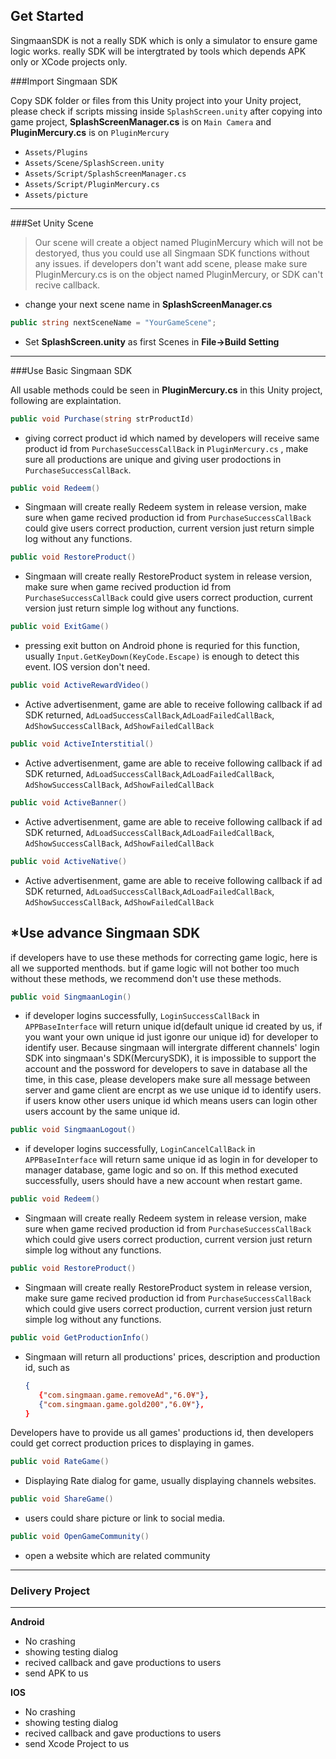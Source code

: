 ## Get Started

SingmaanSDK is not a really SDK which is only a simulator to ensure game logic works. really SDK will be intergtrated by tools which depends APK only or XCode projects only.



###Import Singmaan SDK

Copy SDK folder or files from this Unity project into your Unity project, please check if scripts missing inside `SplashScreen.unity` after copying into game project, **SplashScreenManager.cs** is on `Main Camera` and **PluginMercury.cs** is on `PluginMercury`

* `Assets/Plugins`
* `Assets/Scene/SplashScreen.unity`
* `Assets/Script/SplashScreenManager.cs`
* `Assets/Script/PluginMercury.cs`
* `Assets/picture`

----

###Set Unity Scene

> Our scene will create a object named PluginMercury which will not be destoryed, thus you could use all Singmaan SDK functions without any issues. if developers don't want add scene, please make sure PluginMercury.cs is on the object named PluginMercury, or SDK can't recive callback.

* change your next scene name in **SplashScreenManager.cs**

```C#
public string nextSceneName = "YourGameScene";
```

* Set **SplashScreen.unity** as first Scenes in **File->Build Setting**

----

###Use Basic Singmaan SDK

All usable methods could be seen in **PluginMercury.cs** in this Unity project, following are explaintation.

```C#
public void Purchase(string strProductId)
```

* giving correct product id which named by developers will receive same product id from `PurchaseSuccessCallBack` in `PluginMercury.cs` , make sure all productions are unique and giving user prodoctions in `PurchaseSuccessCallBack`.

```C#
public void Redeem()
```

* Singmaan will create really Redeem system in release version, make sure when game recived production id from `PurchaseSuccessCallBack` could give users correct production, current version just return simple log without any functions.

```C#
public void RestoreProduct()
```

* Singmaan will create really RestoreProduct system in release version, make sure when game recived production id from `PurchaseSuccessCallBack` could give users correct production, current version just return simple log without any functions.

```C#
public void ExitGame()
```

* pressing exit button on Android phone is requried for this function, usually `Input.GetKeyDown(KeyCode.Escape)` is enough to detect this event. IOS version don't need.

```C#
public void ActiveRewardVideo()
```

* Active advertisenment,  game are able to receive following callback if ad SDK returned, `AdLoadSuccessCallBack`,`AdLoadFailedCallBack`, `AdShowSuccessCallBack`, `AdShowFailedCallBack`

```C#
public void ActiveInterstitial()
```

* Active advertisenment,  game are able to receive following callback if ad SDK returned, `AdLoadSuccessCallBack`,`AdLoadFailedCallBack`, `AdShowSuccessCallBack`, `AdShowFailedCallBack`

```C#
public void ActiveBanner()
```

* Active advertisenment,  game are able to receive following callback if ad SDK returned, `AdLoadSuccessCallBack`,`AdLoadFailedCallBack`, `AdShowSuccessCallBack`, `AdShowFailedCallBack`

```C#
public void ActiveNative()
```

* Active advertisenment,  game are able to receive following callback if ad SDK returned, `AdLoadSuccessCallBack`,`AdLoadFailedCallBack`, `AdShowSuccessCallBack`, `AdShowFailedCallBack`



## *Use advance Singmaan SDK

if developers have to use these methods for correcting game logic, here is all we supported menthods. but if game logic will not bother too much without these methods, we recommend don't use these methods. 

```java
public void SingmaanLogin()
```

* if developer logins successfully,  `LoginSuccessCallBack` in `APPBaseInterface` will return unique id(default unique id created by us, if you want your own unique id just igonre our unique id) for developer to identify user. Because singmaan will intergrate different channels' login SDK into singmaan's SDK(MercurySDK), it is impossible to support the account and the possword for developers to save in database all the time, in this case, please developers make sure all message between server and game client are encrpt as we use unique id to identify users. if users know other users unique id which means users can login other users account by the same unique id.

```java
public void SingmaanLogout()
```

* if developer logins successfully,  `LoginCancelCallBack` in `APPBaseInterface` will return same unique id as login in for developer to manager database, game logic and so on. If this method executed successfully, users should have a new account when restart game.

```java
public void Redeem()
```

* Singmaan will create really Redeem system in release version, make sure when game recived production id from `PurchaseSuccessCallBack` which could give users correct production, current version just return simple log without any functions.



```java
public void RestoreProduct()
```

* Singmaan will create really RestoreProduct system in release version, make sure  game recived production id from `PurchaseSuccessCallBack` which could give users correct production, current version just return simple log without any functions.



```java
public void GetProductionInfo()
```

* Singmaan will return all productions' prices, description and production id, such as 

  ```json
  {
     {"com.singmaan.game.removeAd","6.0¥"},
     {"com.singmaan.game.gold200","6.0¥"},
  }
  ```

Developers have to provide us all games' productions id, then developers could get correct production prices to displaying in games.

```java
public void RateGame()
```

* Displaying Rate dialog for game, usually displaying channels websites.

```java
public void ShareGame()
```

* users could share picture or link to social media.

```java
public void OpenGameCommunity()
```

* open a website which are related community



___

### Delivery Project

----

**Android**

* No crashing
* showing testing dialog
* recived callback and gave productions to users
* send APK to us

**IOS**

* No crashing
* showing testing dialog
* recived callback and gave productions to users
* send Xcode Project to us

